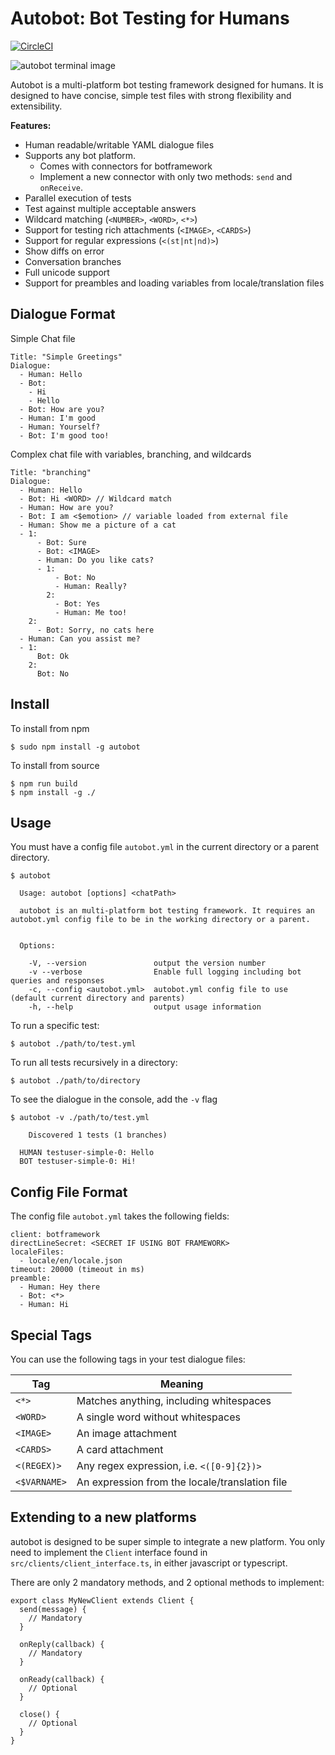 # Autobot: Bot Testing for Humans

[![CircleCI](https://circleci.com/gh/aiden/autobot.svg?style=svg&circle-token=b945b5b109d685a84d3b1d7794c8fd0b2a4f2e0a)](https://circleci.com/gh/aiden/autobot)

![autobot terminal image](http://i.imgur.com/3pbAl39.png)

Autobot is a multi-platform bot testing framework designed for humans. It is designed to have
concise, simple test files with strong flexibility and extensibility.

**Features:**

- Human readable/writable YAML dialogue files
- Supports any bot platform.
  - Comes with connectors for botframework
  - Implement a new connector with only two methods: `send` and `onReceive`.
- Parallel execution of tests
- Test against multiple acceptable answers
- Wildcard matching (`<NUMBER>`, `<WORD>`, `<*>`)
- Support for testing rich attachments (`<IMAGE>`, `<CARDS>`)
- Support for regular expressions (`<(st|nt|nd)>`)
- Show diffs on error
- Conversation branches
- Full unicode support
- Support for preambles and loading variables from locale/translation files

## Dialogue Format

Simple Chat file

```
Title: "Simple Greetings"
Dialogue:
  - Human: Hello
  - Bot:
    - Hi
    - Hello
  - Bot: How are you?
  - Human: I'm good
  - Human: Yourself?
  - Bot: I'm good too!
```

Complex chat file with variables, branching, and wildcards

```
Title: "branching"
Dialogue:
  - Human: Hello
  - Bot: Hi <WORD> // Wildcard match
  - Human: How are you?
  - Bot: I am <$emotion> // variable loaded from external file
  - Human: Show me a picture of a cat
  - 1:
      - Bot: Sure
      - Bot: <IMAGE>
      - Human: Do you like cats?
      - 1:
          - Bot: No
          - Human: Really?
        2:
          - Bot: Yes
          - Human: Me too!
    2:
      - Bot: Sorry, no cats here
  - Human: Can you assist me?
  - 1:
      Bot: Ok
    2:
      Bot: No
```

## Install

To install from npm
```
$ sudo npm install -g autobot
```

To install from source
```
$ npm run build
$ npm install -g ./
```

## Usage

You must have a config file `autobot.yml` in the current directory or a parent directory.

```
$ autobot

  Usage: autobot [options] <chatPath>

  autobot is an multi-platform bot testing framework. It requires an autobot.yml config file to be in the working directory or a parent.


  Options:

    -V, --version               output the version number
    -v --verbose                Enable full logging including bot queries and responses
    -c, --config <autobot.yml>  autobot.yml config file to use (default current directory and parents)
    -h, --help                  output usage information
```

To run a specific test:

```
$ autobot ./path/to/test.yml
```

To run all tests recursively in a directory:

```
$ autobot ./path/to/directory
```

To see the dialogue in the console, add the `-v` flag

```
$ autobot -v ./path/to/test.yml

	Discovered 1 tests (1 branches)

  HUMAN testuser-simple-0: Hello
  BOT testuser-simple-0: Hi!
```

## Config File Format

The config file `autobot.yml` takes the following fields:

```
client: botframework
directLineSecret: <SECRET IF USING BOT FRAMEWORK>
localeFiles:
  - locale/en/locale.json
timeout: 20000 (timeout in ms)
preamble:
  - Human: Hey there
  - Bot: <*>
  - Human: Hi
```

## Special Tags

You can use the following tags in your test dialogue files:

Tag | Meaning
--- | ---
`<*>` | Matches anything, including whitespaces
`<WORD>` | A single word without whitespaces
`<IMAGE>` | An image attachment
`<CARDS>` | A card attachment
`<(REGEX)>` | Any regex expression, i.e. `<([0-9]{2})>`
`<$VARNAME>` | An expression from the locale/translation file

## Extending to a new platforms

autobot is designed to be super simple to integrate a new platform. You only need to implement the `Client` interface
found in `src/clients/client_interface.ts`, in either javascript or typescript. 

There are only 2 mandatory methods, and 2 optional methods to implement:

```
export class MyNewClient extends Client {
  send(message) {
    // Mandatory
  }

  onReply(callback) {
    // Mandatory
  }

  onReady(callback) {
    // Optional
  }

  close() {
    // Optional
  }
}
```

